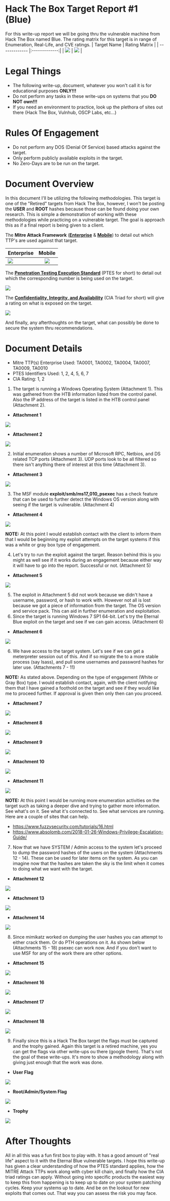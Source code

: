 # Hack The Box Target Report #1 (Blue)
For this write-up report we will be going thru the vulnerable machine from Hack The Box named Blue. The rating matrix for this target is in range of Enumeration, Real-Life, and CVE ratings.
| Target Name    | Rating Matrix        |
| ------------- |:-------------:|
| ![](https://github.com/00Beetzncheez00/images/blob/main/blue-1.png)  | ![](https://github.com/00Beetzncheez00/images/blob/main/blue-2.png) |

# Legal Things
- The following write-up, document, whatever you won't call it is for educational purposes **ONLY!!!**
- Do not perform any tasks in these write-ups on systems that you **DO NOT own!!!**
- If you need an environment to practice, look up the plethora of sites out there (Hack The Box, Vulnhub, OSCP Labs, etc...)

# Rules Of Engagement
- Do not perform any DOS (Denial Of Service) based attacks against the target.
- Only perform publicly available exploits in the target.
- No Zero-Days are to be run on the target.

# Document Overview
In this document I'll be utilizing the following methodologies. This target is one of the "Retired" targets from Hack The Box, however, I won't be posting the **USER** and **ROOT** hashes because those can be found doing your own research. This is simple a demonstration of working with these methodologies while practicing on a vulnerable target. The goal is approach this as if a final report is being given to a client.

The **Mitre Attack Framework** ([**Enterprise**](https://attack.mitre.org/tactics/enterprise/) & [**Mobile**](https://attack.mitre.org/tactics/mobile/)) to detail out which TTP's are used against that target.

| Enterprise    | Mobile        |
| ------------- |:-------------:|
| ![](https://github.com/00Beetzncheez00/images/blob/main/mitre-attack-enterprise.png)  | ![](https://github.com/00Beetzncheez00/images/blob/main/mitre-attack-mobile.png) |

The [**Penetration Testing Execution Standard**](http://www.pentest-standard.org/index.php/Main_Page) (PTES for short) to detail out which the corresponding number is being used on the target.

![](https://github.com/00Beetzncheez00/images/blob/main/ptes-image.png)

The [**Confidentiality, Integrity, and Availability**](https://en.wikipedia.org/wiki/Information_security#Basic_principles) (CIA Triad for short) will give a rating on what is exposed on the target.

![](https://github.com/00Beetzncheez00/images/blob/main/cia-triad-logo.png)

And finally, any afterthoughts on the target, what can possibly be done to secure the system thru recommendations.

# Document Details
- Mitre TTP(s) Enterprise Used: TA0001, TA0002, TA0004, TA0007, TA0009, TA0010
- PTES Identifiers Used: 1, 2, 4, 5, 6, 7
- CIA Rating: 1, 2

1. The target is running a Windows Operating System (Attachment 1). This was gathered from the HTB information listed from the control panel. Also the IP address of the target is listed in the HTB control panel (Attachment 2).
- **Attachment 1**

![](https://github.com/00Beetzncheez00/images/blob/main/blue-3.png)

- **Attachment 2**

![](https://github.com/00Beetzncheez00/images/blob/main/blue-4.png)

2. Initial enumeration shows a number of Microsoft RPC, Netbios, and DS related TCP ports (Attachment 3). UDP ports look to be all filtered so there isn't anything there of interest at this time (Attachment 3).

- **Attachment 3**

![](https://github.com/00Beetzncheez00/images/blob/main/blue-5.png)

3. The MSF module **exploit/smb/ms17_010_psexec** has a check feature that can be used to further detect the Windows OS version along with seeing if the target is vulnerable. (Attachment 4)

- **Attachment 4**

![](https://github.com/00Beetzncheez00/images/blob/main/blue-6.png)

**NOTE:** At this point I would establish contact with the client to inform them that I would be beginning my exploit attempts on the target systems if this was a white or gray box type of engagement.

4. Let's try to run the exploit against the target. Reason behind this is you might as well see if it works during an engagement because either way it will have to go into the report. Successful or not. (Attachment 5)

- **Attachment 5**

![](https://github.com/00Beetzncheez00/images/blob/main/blue-7.png)

5. The exploit in Attachment 5 did not work because we didn't have a username, password, or hash to work with. However not all is lost because we got a piece of information from the target. The OS version and service pack. This can aid in further enumeration and exploitation.
7. Since the target is running Windows 7 SP1 64-bit. Let's try the Eternal Blue exploit on the target and see if we can gain access. (Attachment 6)

- **Attachment 6**

![](https://github.com/00Beetzncheez00/images/blob/main/blue-8.png)

6. We have access to the target system. Let's see if we can get a meterpreter session out of this. And if so migrate the to a more stable process (say lsass), and pull some usernames and password hashes for later use. (Attachments 7 - 11)

**NOTE:** As stated above. Depending on the type of engagement (White or Gray Box) type. I would establish contact, again, with the client notifying them that I have gained a foothold on the target and see if they would like me to proceed further. If approval is given then only then can you proceed.

- **Attachment 7**

![](https://github.com/00Beetzncheez00/images/blob/main/blue-9.png)

- **Attachment 8**

![](https://github.com/00Beetzncheez00/images/blob/main/blue-10.png)

- **Attachment 9**

![](https://github.com/00Beetzncheez00/images/blob/main/blue-11.png)

- **Attachment 10**

![](https://github.com/00Beetzncheez00/images/blob/main/blue-12.png)

- **Attachment 11**

![](https://github.com/00Beetzncheez00/images/blob/main/blue-13.png)

**NOTE:** At this point I would be running more enumeration activities on the target such as taking a deeper dive and trying to gather more information. See what's on it. See what it's connected to. See what services are running. Here are a couple of sites that can help.
- https://www.fuzzysecurity.com/tutorials/16.html
- https://www.absolomb.com/2018-01-26-Windows-Privilege-Escalation-Guide/

7. Now that we have SYSTEM / Admin access to the system let's proceed to dump the password hashes of the users on the system (Attachments 12 - 14). These can be used for later items on the system. As you can imagine now that the hashes are taken the sky is the limit when it comes to doing what we want with the target.

- **Attachment 12**

![](https://github.com/00Beetzncheez00/images/blob/main/blue-14.png)

- **Attachment 13**

![](https://github.com/00Beetzncheez00/images/blob/main/blue-15.png)

- **Attachment 14**

![](https://github.com/00Beetzncheez00/images/blob/main/blue-16.png)

8. Since mimikatz worked on dumping the user hashes you can attempt to either crack them. Or do PTH operations on it. As shown below (Attachments 15 - 18) psexec can work now. And if you don't want to use MSF for any of the work there are other options.

- **Attachment 15**

![](https://github.com/00Beetzncheez00/images/blob/main/blue-17.png)

- **Attachment 16**

![](https://github.com/00Beetzncheez00/images/blob/main/blue-18.png)

- **Attachment 17**

![](https://github.com/00Beetzncheez00/images/blob/main/blue-19.png)

- **Attachment 18**

![](https://github.com/00Beetzncheez00/images/blob/main/blue-20.png)

9. Finally since this is a Hack The Box target the flags must be captured and the trophy gained. Again this target is a retired machine, yes you can get the flags via other write-ups ou there (google them). That's not the goal of these write-ups. It's more to show a methodology along with giving just enough that the work was done.

- **User Flag**

![](https://github.com/00Beetzncheez00/images/blob/main/blue-21.png)

- **Root/Admin/System Flag**

![](https://github.com/00Beetzncheez00/images/blob/main/blue-22.png)

- **Trophy**

![](https://github.com/00Beetzncheez00/images/blob/main/blue-23.png)

# After Thoughts
All in all this was a fun first box to play with. It has a good amount of "real life" aspect to it with the Eternal Blue vulnerable targets. I hope this write-up has given a clear understanding of how the PTES standard applies, how the MITRE Attack TTPs work along with cyber kill chain, and finally how the CIA triad ratings can apply. Without going into specific products the easiest way to keep this from happening is to keep up to date on your system patching cycles. Keep your systems up to date. And be on the lookout for new exploits that comes out. That way you can assess the risk you may face.
